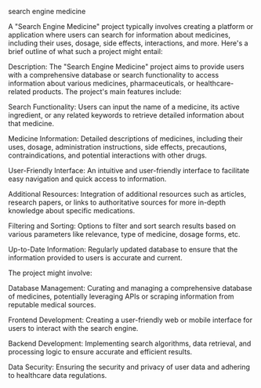 search engine medicine

A "Search Engine Medicine" project typically involves creating a platform or application where users can search for information about medicines, including their uses, dosage, side effects, interactions, and more. Here's a brief outline of what such a project might entail:

Description:
The "Search Engine Medicine" project aims to provide users with a comprehensive database or search functionality to access information about various medicines, pharmaceuticals, or healthcare-related products. The project's main features include:

Search Functionality: Users can input the name of a medicine, its active ingredient, or any related keywords to retrieve detailed information about that medicine.

Medicine Information: Detailed descriptions of medicines, including their uses, dosage, administration instructions, side effects, precautions, contraindications, and potential interactions with other drugs.

User-Friendly Interface: An intuitive and user-friendly interface to facilitate easy navigation and quick access to information.

Additional Resources: Integration of additional resources such as articles, research papers, or links to authoritative sources for more in-depth knowledge about specific medications.

Filtering and Sorting: Options to filter and sort search results based on various parameters like relevance, type of medicine, dosage forms, etc.

Up-to-Date Information: Regularly updated database to ensure that the information provided to users is accurate and current.

The project might involve:

Database Management: Curating and managing a comprehensive database of medicines, potentially leveraging APIs or scraping information from reputable medical sources.

Frontend Development: Creating a user-friendly web or mobile interface for users to interact with the search engine.

Backend Development: Implementing search algorithms, data retrieval, and processing logic to ensure accurate and efficient results.

Data Security: Ensuring the security and privacy of user data and adhering to healthcare data regulations.
